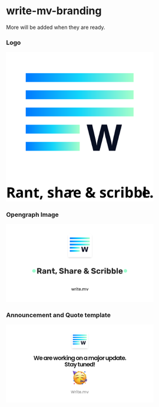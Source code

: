 # write-mv-branding

More will be added when they are ready.


### Logo

<img src="/profile.svg" width="400"></a></p>


### Opengraph Image

<img src="/opengraph.png" width="400"></a></p>


### Announcement and Quote template


<img src="/quote.png" width="400"></a></p>
